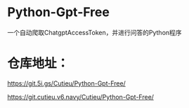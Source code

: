 # Python-Gpt-Free

一个自动爬取ChatgptAccessToken，并进行问答的Python程序

# 仓库地址：
https://git.5i.gs/Cutieu/Python-Gpt-Free/

https://git.cutieu.v6.navy/Cutieu/Python-Gpt-Free/
